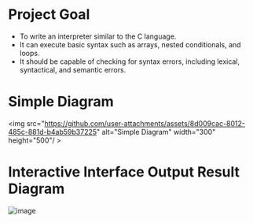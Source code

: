 # Project Goal
- To write an interpreter similar to the C language.
- It can execute basic syntax such as arrays, nested conditionals, and loops.
- It should be capable of checking for syntax errors, including lexical, syntactical, and semantic errors.

# Simple Diagram
<img src="https://github.com/user-attachments/assets/8d009cac-8012-485c-881d-b4ab59b37225" alt="Simple Diagram" width="300" height="500"/ >

# Interactive Interface Output Result Diagram
![image](https://github.com/user-attachments/assets/134ed63a-00ef-49da-adab-8302d224a734)

